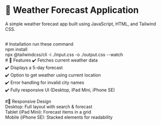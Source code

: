 # 📌 Weather Forecast Application

<p>A simple weather forecast app built using JavaScript, HTML, and Tailwind CSS.</p>

<br>
# Installation run these command 
<br>
npm install
<br>
npx @tailwindcss/cli -i ./input.css -o ./output.css --watch 
<br>
# 🚀 Features
✔️ Fetches current weather data
<br>
✔️ Displays a 5-day forecast
<br>
✔️ Option to get weather using current location
<br>
✔️ Error handling for invalid city names
<br>
✔️ Fully responsive UI (Desktop, iPad Mini, iPhone SE)
<br>

#📱 Responsive Design
<br>
Desktop: Full layout with search & forecast
<br>
Tablet (iPad Mini): Forecast items in a grid
<br>
Mobile (iPhone SE): Stacked elements for readability
<br>
